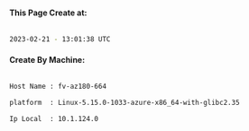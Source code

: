 
   
#### This Page Create at:

```bash

2023-02-21 - 13:01:38 UTC

```

#### Create By Machine:

```bash

Host Name : fv-az180-664

platform  : Linux-5.15.0-1033-azure-x86_64-with-glibc2.35

Ip Local  : 10.1.124.0

```

